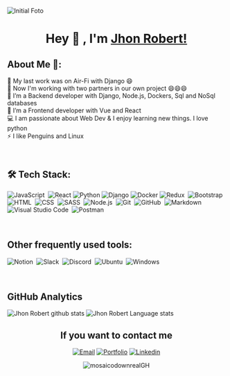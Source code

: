 
![Initial Foto](https://images.unsplash.com/photo-1635830625698-3b9bd74671ca?ixlib=rb-1.2.1&ixid=MnwxMjA3fDB8MHxwaG90by1wYWdlfHx8fGVufDB8fHx8&auto=format&fit=crop&w=1932&q=80)
<div align="center">
  
# Hey 👋 , I'm [Jhon Robert!](https://www.linkedin.com/in/jhon-robert-matamoros-vitonera-a084841b7/) 

</div>


<div align="left">

## About Me 🚀:
🔭 My last work was on Air-Fi with Django 😄 </br>
🔭 Now I'm working with two partners in our own project 😄😄😄 </br>
🌱 I’m a Backend developer with Django, Node.js, Dockers, Sql and NoSql databases </br>
🌱 I’m a Frontend developer with Vue and React </br>
💻 I am passionate about Web Dev & I enjoy learning new things. I love python </br>
⚡ I like Penguins and Linux </br>
</div> 
<br/>


<div align="left">

## 🛠 Tech Stack:


![JavaScript](https://img.shields.io/badge/-JavaScript-05122A?style=flat&logo=javascript)&nbsp;
![React](https://img.shields.io/badge/-React-05122A?style=flat&logo=react)
![Python](https://img.shields.io/badge/-Python-05122A?style=flat&logo=python)
![Django](https://img.shields.io/badge/-Django-05122A?style=flat&logo=django)
![Docker](https://img.shields.io/badge/-Docker-05122A?style=flat&logo=docker)
![Redux](https://img.shields.io/badge/-Redux-05122A?style=flat&logo=Redux)&nbsp;
![Bootstrap](https://img.shields.io/badge/-Bootstrap-05122A?style=flat&logo=bootstrap&logoColor=563D7C)
![HTML](https://img.shields.io/badge/-HTML-05122A?style=flat&logo=HTML5)&nbsp;
![CSS](https://img.shields.io/badge/-CSS-05122A?style=flat&logo=CSS3&logoColor=1572B6)&nbsp;
![SASS](https://img.shields.io/badge/-Sass-05122A?style=flat&logo=sass)&nbsp;
![Node.js](https://img.shields.io/badge/-Node.js-05122A?style=flat&logo=node.js)&nbsp;
![Git](https://img.shields.io/badge/-Git-05122A?style=flat&logo=git)&nbsp;
![GitHub](https://img.shields.io/badge/-GitHub-05122A?style=flat&logo=github)&nbsp;
![Markdown](https://img.shields.io/badge/-Markdown-05122A?style=flat&logo=markdown)
![Visual Studio Code](https://img.shields.io/badge/-Visual%20Studio%20Code-05122A?style=flat&logo=visual-studio-code&logoColor=007ACC)&nbsp;
![Postman](https://img.shields.io/badge/-Postman-05122A?style=flat&logo=postman)
<div />

<br/>

##  Other frequently used tools:

![Notion](https://img.shields.io/badge/-Notion-05122A?style=flat&logo=notion)&nbsp;
![Slack](https://img.shields.io/badge/-Slack-05122A?style=flat&logo=slack)&nbsp;
![Discord](https://img.shields.io/badge/-Discord-05122A?style=flat&logo=discord)&nbsp;
![Ubuntu](https://img.shields.io/badge/-Ubuntu-05122A?style=flat&logo=ubuntu)&nbsp;
![Windows](https://img.shields.io/badge/-Windows-05122A?style=flat&logo=windows)&nbsp;   

<br/>

## GitHub Analytics

![Jhon Robert github stats](https://github-readme-stats.vercel.app/api?username=jhonrobert20&theme=nightowl&show_icons=true)
![Jhon Robert Language stats](https://github-readme-stats-eight-theta.vercel.app/api/top-langs/?username=JhonRobert20&theme=nightowl&layout=compact&langs_count=8)

<div align="center">

## If you want to contact me


[![Email](https://img.shields.io/badge/-jhonbara51214@gmail.com-05122A?style=flat&logo=gmail&color=purple)](mailto:jhonbara51214@gmail.com)
[![Portfolio](https://img.shields.io/website?color=purple&label=portfolio&style=for-the-badge&url=https%3A%2F%2Fjhonrobert20.github.io%2Fjhonrobert)](https://jhonrobert20.github.io/jhonrobert/)
[![Linkedin](https://img.shields.io/badge/-JhonRobert-05122A?style=flat&logo=linkedin&color=purple)](https://www.linkedin.com/in/jhon-robert-matamoros-vitonera-a084841b7/)

![mosaicodownrealGH](https://images.unsplash.com/photo-1533073526757-2c8ca1df9f1c?ixlib=rb-1.2.1&ixid=MnwxMjA3fDB8MHxwaG90by1wYWdlfHx8fGVufDB8fHx8&auto=format&fit=crop&w=2070&q=80)